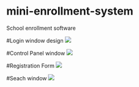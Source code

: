 # mini-enrollment-system
School enrollment software

#Login window design
<img src="http://codesoftlab.net/images/Post-img/login.png"/>

#Control Panel window
<img src="http://codesoftlab.net/images/Post-img/cp.png"/>

#Registration Form
<img src="http://codesoftlab.net/images/Post-img/form.png"/>

#Seach window
<img src="http://codesoftlab.net/images/Post-img/searchpage.png"/>
